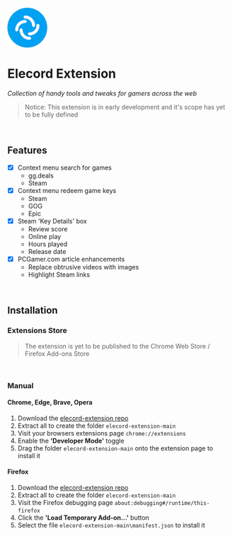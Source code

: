 <p align="left">
    <img src="https://github.com/elecordapp/elecord-extension/blob/main/icon.png" width="90" height="90"/>
</p>

<h1 align="left">Elecord Extension</h1>

<p align="left" style="font-style: italic">
Collection of handy tools and tweaks for gamers across the web
</p>

> Notice: This extension is in early development and it's scope has yet to be fully defined

<br>

## Features

- [x] Context menu search for games
    - gg.deals
    - Steam
- [x] Context menu redeem game keys
    - Steam
    - GOG
    - Epic
- [x] Steam 'Key Details' box
    - Review score
    - Online play
    - Hours played
    - Release date
- [x] PCGamer.com article enhancements
    - Replace obtrusive videos with images
    - Highlight Steam links

<br>

## Installation

### Extensions Store
> The extension is yet to be published to the Chrome Web Store / Firefox Add-ons Store

<br>

### Manual
#### Chrome, Edge, Brave, Opera
1. Download the [elecord-extension repo](https://github.com/elecordapp/elecord-extension/archive/refs/heads/main.zip)
2. Extract all to create the folder `elecord-extension-main`
3. Visit your browsers extensions page `chrome://extensions`
4. Enable the **'Developer Mode'** toggle
5. Drag the folder `elecord-extension-main` onto the extension page to install it

#### Firefox
1. Download the [elecord-extension repo](https://github.com/elecordapp/elecord-extension/archive/refs/heads/main.zip)
2. Extract all to create the folder `elecord-extension-main`
3. Visit the Firefox debugging page `about:debugging#/runtime/this-firefox`
4. Click the **'Load Temporary Add-on…'** button
5. Select the file `elecord-extension-main\manifest.json` to install it
